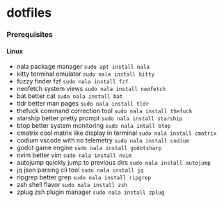 # dotfiles

### Prerequisites

#### Linux
  - nala package manager `sudo apt install nala`
  - kitty terminal emulator `sudo nala install kitty`
  - fuzzy finder fzf `sudo nala install fzf`
  - neofetch system views `sudo nala install neofetch`
  - bat better cat `sudo nala install bat`
  - tldr better man pages `sudo nala install tldr`
  - thefuck command correction tool `sudo nala install thefuck`
  - starship better pretty prompt `sudo nala install starship`
  - btop better system monitoring `sudo nala intall btop`
  - cmatrix cool matrix like display in terminal `sudo nala install cmatrix`
  - codium vscode with no telemetry `sudo nala install codium`
  - godot game engine `sudo nala install godotsharp`
  - nvim better vim `sudo nala install nvim`
  - autojump quickly jump to previous dirs `sudo nala install autojump`
  - jq json parsing cli tool `sudo nala install jq`
  - ripgrep better grep `sudo nala install ripgrep`
  - zsh shell flavor `sudo nala install zsh`
  - zplug zsh plugin manager `sudo nala install zplug` 
